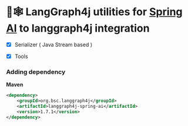 # 🦜🕸️ LangGraph4j utilities for [Spring AI] to langgraph4j integration

- [x] Serializer ( Java Stream based )
- [x] Tools


### Adding dependency 

**Maven**
```xml
<dependency>
    <groupId>org.bsc.langgraph4j</groupId>
    <artifactId>langgraph4j-spring-ai</artifactId>
    <version>1.7.1</version>
</dependency>
```

[Spring AI]: https://docs.spring.io/spring-ai/reference/index.html